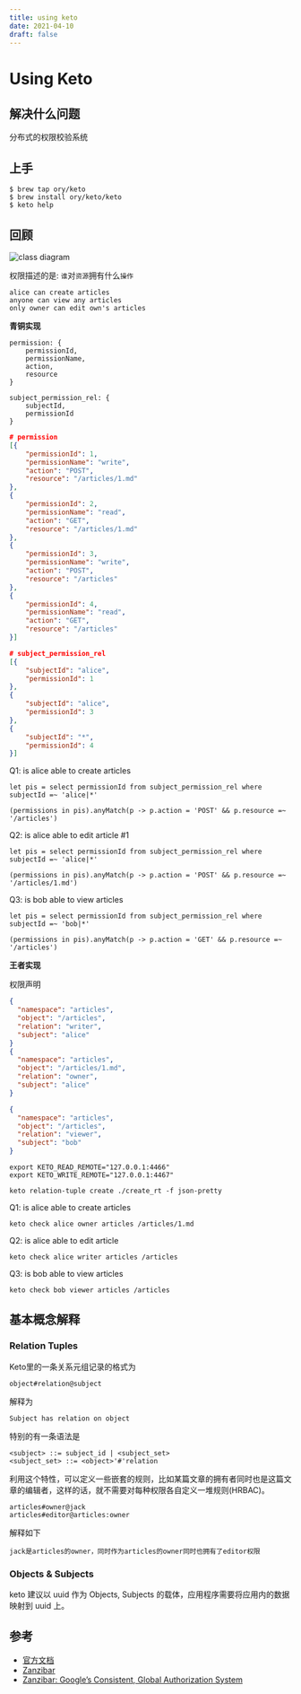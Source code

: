 ```yaml
---
title: using keto
date: 2021-04-10
draft: false
---
```


# Using Keto

## 解决什么问题

分布式的权限校验系统


## 上手

```
$ brew tap ory/keto
$ brew install ory/keto/keto
$ keto help
```

## 回顾

![class diagram](http://www.plantuml.com/plantuml/proxy?cache=no&src=https://raw.githubusercontent.com/robbietree8/robbietree8.github.io/main/assets/2021-04-10/snippet-1.puml)


权限描述的是: `谁`对`资源`拥有什么`操作`

```
alice can create articles
anyone can view any articles
only owner can edit own's articles
```

__青铜实现__

```
permission: {
    permissionId,
    permissionName,
    action,
    resource
}

subject_permission_rel: {
    subjectId,
    permissionId
}
```

```json
# permission
[{
    "permissionId": 1,
    "permissionName": "write",
    "action": "POST",
    "resource": "/articles/1.md"
},
{
    "permissionId": 2,
    "permissionName": "read",
    "action": "GET",
    "resource": "/articles/1.md"
},
{
    "permissionId": 3,
    "permissionName": "write",
    "action": "POST",
    "resource": "/articles"
},
{
    "permissionId": 4,
    "permissionName": "read",
    "action": "GET",
    "resource": "/articles"
}]

# subject_permission_rel
[{
    "subjectId": "alice",
    "permissionId": 1
},
{
    "subjectId": "alice",
    "permissionId": 3
},
{
    "subjectId": "*",
    "permissionId": 4
}]
```

Q1: is alice able to create articles

```
let pis = select permissionId from subject_permission_rel where subjectId =~ 'alice|*'

(permissions in pis).anyMatch(p -> p.action = 'POST' && p.resource =~ '/articles')
```

Q2: is alice able to edit article #1

```
let pis = select permissionId from subject_permission_rel where subjectId =~ 'alice|*'

(permissions in pis).anyMatch(p -> p.action = 'POST' && p.resource =~ '/articles/1.md')
```

Q3: is bob able to view articles

```
let pis = select permissionId from subject_permission_rel where subjectId =~ 'bob|*'

(permissions in pis).anyMatch(p -> p.action = 'GET' && p.resource =~ '/articles')
```

__王者实现__

权限声明

```json
{
  "namespace": "articles",
  "object": "/articles",
  "relation": "writer",
  "subject": "alice"
}
{
  "namespace": "articles",
  "object": "/articles/1.md",
  "relation": "owner",
  "subject": "alice"
}

{
  "namespace": "articles",
  "object": "/articles",
  "relation": "viewer",
  "subject": "bob"
}
```

```
export KETO_READ_REMOTE="127.0.0.1:4466"
export KETO_WRITE_REMOTE="127.0.0.1:4467"

keto relation-tuple create ./create_rt -f json-pretty
```

Q1: is alice able to create articles

```
keto check alice owner articles /articles/1.md
```

Q2: is alice able to edit article
```
keto check alice writer articles /articles
```

Q3: is bob able to view articles

```
keto check bob viewer articles /articles
```




## 基本概念解释

### Relation Tuples

Keto里的一条关系元组记录的格式为

```
object#relation@subject
```

解释为

```
Subject has relation on object
```

特别的有一条语法是

```
<subject> ::= subject_id | <subject_set>
<subject_set> ::= <object>'#'relation
```

利用这个特性，可以定义一些嵌套的规则，比如某篇文章的拥有者同时也是这篇文章的编辑者，这样的话，就不需要对每种权限各自定义一堆规则(HRBAC)。

```
articles#owner@jack
articles#editor@articles:owner
```

解释如下

```
jack是articles的owner，同时作为articles的owner同时也拥有了editor权限
```

### Objects & Subjects

keto 建议以 uuid 作为 Objects, Subjects 的载体，应用程序需要将应用内的数据映射到 uuid 上。



## 参考

- [官方文档](https://www.ory.sh/keto/docs/)
- [Zanzibar](https://www.usenix.org/conference/atc19/presentation/pang)
- [Zanzibar: Google’s Consistent, Global Authorization System](https://research.google/pubs/pub48190/)


